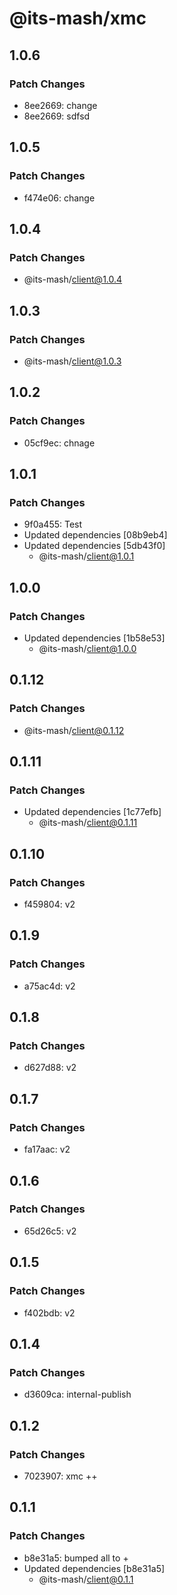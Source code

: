 # @its-mash/xmc

## 1.0.6

### Patch Changes

- 8ee2669: change
- 8ee2669: sdfsd

## 1.0.5

### Patch Changes

- f474e06: change

## 1.0.4

### Patch Changes

- @its-mash/client@1.0.4

## 1.0.3

### Patch Changes

- @its-mash/client@1.0.3

## 1.0.2

### Patch Changes

- 05cf9ec: chnage

## 1.0.1

### Patch Changes

- 9f0a455: Test
- Updated dependencies [08b9eb4]
- Updated dependencies [5db43f0]
  - @its-mash/client@1.0.1

## 1.0.0

### Patch Changes

- Updated dependencies [1b58e53]
  - @its-mash/client@1.0.0

## 0.1.12

### Patch Changes

- @its-mash/client@0.1.12

## 0.1.11

### Patch Changes

- Updated dependencies [1c77efb]
  - @its-mash/client@0.1.11

## 0.1.10

### Patch Changes

- f459804: v2

## 0.1.9

### Patch Changes

- a75ac4d: v2

## 0.1.8

### Patch Changes

- d627d88: v2

## 0.1.7

### Patch Changes

- fa17aac: v2

## 0.1.6

### Patch Changes

- 65d26c5: v2

## 0.1.5

### Patch Changes

- f402bdb: v2

## 0.1.4

### Patch Changes

- d3609ca: internal-publish

## 0.1.2

### Patch Changes

- 7023907: xmc ++

## 0.1.1

### Patch Changes

- b8e31a5: bumped all to +
- Updated dependencies [b8e31a5]
  - @its-mash/client@0.1.1
